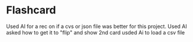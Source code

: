 # Flashcard
Used AI for a rec on if a cvs or json file was better for this project.
Used AI asked how to get it to "flip" and show 2nd card
usded Ai to load a csv file
